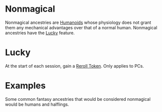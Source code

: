 # Nonmagical

Nonmagical ancestries are [Humanoids](../../../Resources%20for%20GMs/Creatures/Creature%20Types/Humanoid.md) whose physiology does not grant them any mechanical advantages over that of a normal human. Nonmagical ancestries have the [Lucky](#Lucky) feature.

# Lucky

At the start of each session, gain a [Reroll Token](../../../Game%20Procedures/Die%20Rolling%20Mechanics/Reroll%20Tokens.md). Only applies to PCs.

# Examples

Some common fantasy ancestries that would be considered nonmagical would be humans and halflings.
